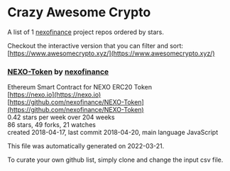 # Crazy Awesome Crypto
A list of 1 [nexofinance](https://github.com/nexofinance) project repos ordered by stars.  

Checkout the interactive version that you can filter and sort: 
[https://www.awesomecrypto.xyz/](https://www.awesomecrypto.xyz/)  


### [NEXO-Token](https://github.com/nexofinance/NEXO-Token) by [nexofinance](https://github.com/nexofinance)  
Ethereum Smart Contract for NEXO ERC20 Token  
[https://nexo.io](https://nexo.io)  
[https://github.com/nexofinance/NEXO-Token](https://github.com/nexofinance/NEXO-Token)  
0.42 stars per week over 204 weeks  
86 stars, 49 forks, 21 watches  
created 2018-04-17, last commit 2018-04-20, main language JavaScript  


This file was automatically generated on 2022-03-21.  

To curate your own github list, simply clone and change the input csv file.  
